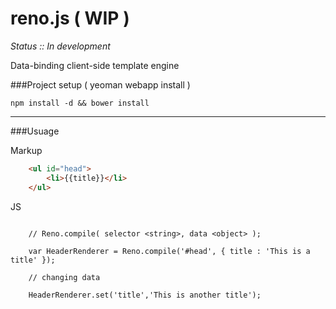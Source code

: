 reno.js ( WIP )
=======

*Status :: In development*

Data-binding client-side template engine


###Project setup ( yeoman webapp install )

	npm install -d && bower install


----

###Usuage

Markup

```HTML
	<ul id="head">
        <li>{{title}}</li>
    </ul>
```
	

JS
```JS

	// Reno.compile( selector <string>, data <object> );

	var HeaderRenderer = Reno.compile('#head', { title : 'This is a title' });

	// changing data

	HeaderRenderer.set('title','This is another title');
```


